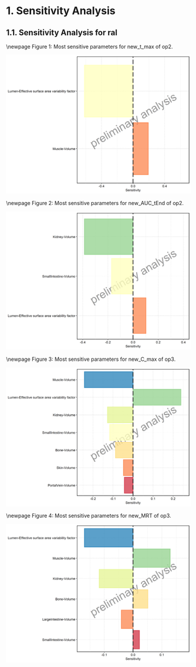 



# 1. Sensitivity Analysis


## 1.1. Sensitivity Analysis for ral


\newpage
Figure 1: Most sensitive parameters for new_t_max of op2.


![](Sensitivity/ral-t_max-Concentration.png)


\newpage
Figure 2: Most sensitive parameters for new_AUC_tEnd of op2.


![](Sensitivity/ral-AUC_tEnd-Concentration.png)


\newpage
Figure 3: Most sensitive parameters for new_C_max of op3.


![](Sensitivity/ral-C_max-Concentration.png)


\newpage
Figure 4: Most sensitive parameters for new_MRT of op3.


![](Sensitivity/ral-MRT-Concentration.png)


